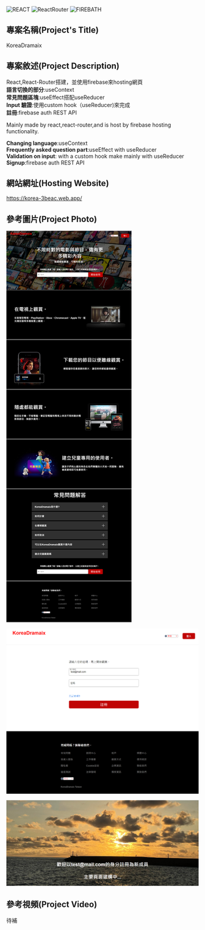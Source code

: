 ![REACT](https://img.shields.io/badge/-React-blue)
![ReactRouter](https://img.shields.io/badge/-ReactRouter-ff69b4)
![FIREBATH](https://img.shields.io/badge/-FirebaseAuthRESTAPI-RED)


## 專案名稱(Project's Title)

KoreaDramaix

## 專案敘述(Project Description)

React,React-Router搭建，並使用firebase來hosting網頁<br>
**語言切換的部分**:useContext<br>
**常見問題區塊**:useEffect搭配useReducer<br>
**Input 驗證**:使用custom hook（useReducer)來完成<br>
**註冊**:firebase auth REST API

Mainly made by react,react-router,and is host by firebase hosting functionality.<br>

**Changing language**:useContext<br>
**Frequently asked question part**:useEffect with useReducer<br>
**Validation on input**: with a custom hook make mainly with useReducer<br>
**Signup**:firebase auth REST API

## 網站網址(Hosting Website)

https://korea-3beac.web.app/


## 參考圖片(Project Photo)

![PROJECT PHOTO](https://github.com/Razieldu/KoreaDramaix/raw/main/projectPhoto/korea-3beac.web.app1.png)

![PROJECT PHOTO](https://github.com/Razieldu/KoreaDramaix/raw/main/projectPhoto/korea-3beac.web.app2.png)

![PROJECT PHOTO](https://github.com/Razieldu/KoreaDramaix/raw/main/projectPhoto/korea-3beac.web.app3.png)


## 參考視頻(Project Video)

待補